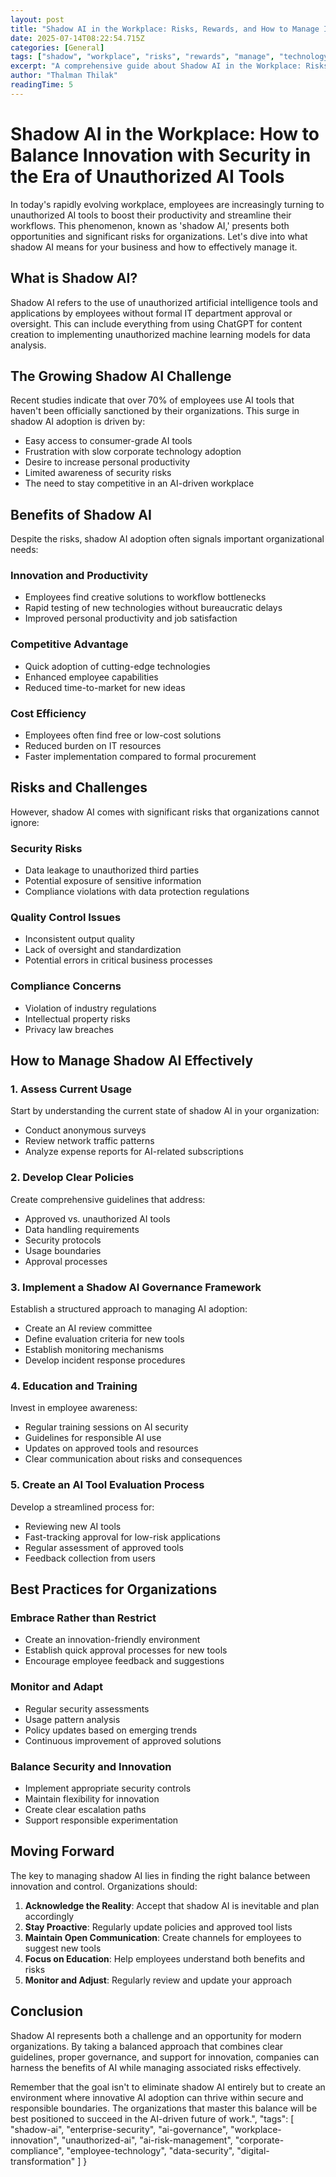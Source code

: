 ```yaml
---
layout: post
title: "Shadow AI in the Workplace: Risks, Rewards, and How to Manage It"
date: 2025-07-14T08:22:54.715Z
categories: [General]
tags: ["shadow", "workplace", "risks", "rewards", "manage", "technology", "innovation", "digital-transformation", "business-strategy", "automation"]
excerpt: "A comprehensive guide about Shadow AI in the Workplace: Risks, Rewards, and How to Manage It"
author: "Thalman Thilak"
readingTime: 5
---
```


# Shadow AI in the Workplace: How to Balance Innovation with Security in the Era of Unauthorized AI Tools

In today's rapidly evolving workplace, employees are increasingly turning to unauthorized AI tools to boost their productivity and streamline their workflows. This phenomenon, known as 'shadow AI,' presents both opportunities and significant risks for organizations. Let's dive into what shadow AI means for your business and how to effectively manage it.

## What is Shadow AI?

Shadow AI refers to the use of unauthorized artificial intelligence tools and applications by employees without formal IT department approval or oversight. This can include everything from using ChatGPT for content creation to implementing unauthorized machine learning models for data analysis.

## The Growing Shadow AI Challenge

Recent studies indicate that over 70% of employees use AI tools that haven't been officially sanctioned by their organizations. This surge in shadow AI adoption is driven by:

- Easy access to consumer-grade AI tools
- Frustration with slow corporate technology adoption
- Desire to increase personal productivity
- Limited awareness of security risks
- The need to stay competitive in an AI-driven workplace

## Benefits of Shadow AI

Despite the risks, shadow AI adoption often signals important organizational needs:

### Innovation and Productivity
- Employees find creative solutions to workflow bottlenecks
- Rapid testing of new technologies without bureaucratic delays
- Improved personal productivity and job satisfaction

### Competitive Advantage
- Quick adoption of cutting-edge technologies
- Enhanced employee capabilities
- Reduced time-to-market for new ideas

### Cost Efficiency
- Employees often find free or low-cost solutions
- Reduced burden on IT resources
- Faster implementation compared to formal procurement

## Risks and Challenges

However, shadow AI comes with significant risks that organizations cannot ignore:

### Security Risks
- Data leakage to unauthorized third parties
- Potential exposure of sensitive information
- Compliance violations with data protection regulations

### Quality Control Issues
- Inconsistent output quality
- Lack of oversight and standardization
- Potential errors in critical business processes

### Compliance Concerns
- Violation of industry regulations
- Intellectual property risks
- Privacy law breaches

## How to Manage Shadow AI Effectively

### 1. Assess Current Usage

Start by understanding the current state of shadow AI in your organization:
- Conduct anonymous surveys
- Review network traffic patterns
- Analyze expense reports for AI-related subscriptions

### 2. Develop Clear Policies

Create comprehensive guidelines that address:
- Approved vs. unauthorized AI tools
- Data handling requirements
- Security protocols
- Usage boundaries
- Approval processes

### 3. Implement a Shadow AI Governance Framework

Establish a structured approach to managing AI adoption:
- Create an AI review committee
- Define evaluation criteria for new tools
- Establish monitoring mechanisms
- Develop incident response procedures

### 4. Education and Training

Invest in employee awareness:
- Regular training sessions on AI security
- Guidelines for responsible AI use
- Updates on approved tools and resources
- Clear communication about risks and consequences

### 5. Create an AI Tool Evaluation Process

Develop a streamlined process for:
- Reviewing new AI tools
- Fast-tracking approval for low-risk applications
- Regular assessment of approved tools
- Feedback collection from users

## Best Practices for Organizations

### Embrace Rather than Restrict
- Create an innovation-friendly environment
- Establish quick approval processes for new tools
- Encourage employee feedback and suggestions

### Monitor and Adapt
- Regular security assessments
- Usage pattern analysis
- Policy updates based on emerging trends
- Continuous improvement of approved solutions

### Balance Security and Innovation
- Implement appropriate security controls
- Maintain flexibility for innovation
- Create clear escalation paths
- Support responsible experimentation

## Moving Forward

The key to managing shadow AI lies in finding the right balance between innovation and control. Organizations should:

1. **Acknowledge the Reality**: Accept that shadow AI is inevitable and plan accordingly
2. **Stay Proactive**: Regularly update policies and approved tool lists
3. **Maintain Open Communication**: Create channels for employees to suggest new tools
4. **Focus on Education**: Help employees understand both benefits and risks
5. **Monitor and Adjust**: Regularly review and update your approach

## Conclusion

Shadow AI represents both a challenge and an opportunity for modern organizations. By taking a balanced approach that combines clear guidelines, proper governance, and support for innovation, companies can harness the benefits of AI while managing associated risks effectively.

Remember that the goal isn't to eliminate shadow AI entirely but to create an environment where innovative AI adoption can thrive within secure and responsible boundaries. The organizations that master this balance will be best positioned to succeed in the AI-driven future of work.",
  "tags": [
    "shadow-ai",
    "enterprise-security",
    "ai-governance",
    "workplace-innovation",
    "unauthorized-ai",
    "ai-risk-management",
    "corporate-compliance",
    "employee-technology",
    "data-security",
    "digital-transformation"
  ]
}